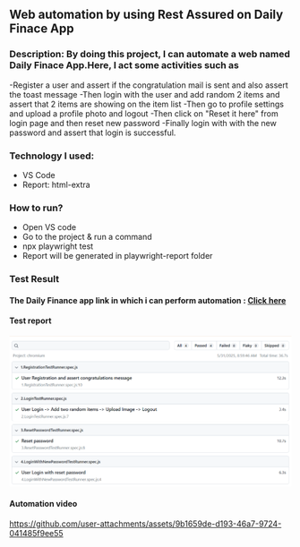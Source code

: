 ## Web automation by using Rest Assured on Daily Finace App
### Description: By doing this project, I can automate a web named Daily Finace App.Here, I act some activities such as
-Register a user and assert if the congratulation mail is sent and also assert the toast message
-Then login with the user and add random 2 items and assert that 2 items are showing on the item list
-Then go to profile settings and upload a profile photo and logout
-Then click on "Reset it here" from login page and then reset new password
-Finally login with with the new password and assert that login is successful.

### Technology I used:
- VS Code
- Report: html-extra

### How to run?
- Open VS code
- Go to the project & run a command
- npx playwright test
- Report will be generated in playwright-report folder

### Test Result
#### The Daily Finance app link in which i can perform automation : [Click here](https://dailyfinance.roadtocareer.net/)
#### Test report
![image alt](https://github.com/hasiroy879/Web_Automation_Using_Playwright/blob/main/ReportOnDailyFinance.png?raw=true)
#### Automation video
https://github.com/user-attachments/assets/9b1659de-d193-46a7-9724-041485f9ee55
